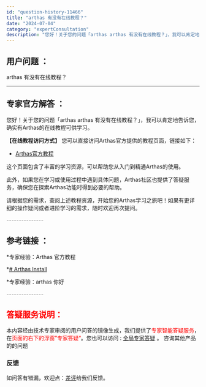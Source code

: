 ```yaml
---
id: "question-history-11466"
title: "arthas 有没有在线教程？"
date: "2024-07-04"
category: "expertConsultation"
description: "您好！关于您的问题「arthas arthas 有没有在线教程？」，我可以肯定地告诉您，确实有Arthas的在线教程可供学习。**【在线教程访问方式】**您可以直接访问Arthas官方提供的教程页面，链接如下：- [Arthas官方教程](https://arthas.aliyun.com/doc/"
---
```


## 用户问题 ： 
 arthas 有没有在线教程？  

---------------
## 专家官方解答 ：

您好！关于您的问题「arthas arthas 有没有在线教程？」，我可以肯定地告诉您，确实有Arthas的在线教程可供学习。

**【在线教程访问方式】**
您可以直接访问Arthas官方提供的教程页面，链接如下：
- [Arthas官方教程](https://arthas.aliyun.com/doc/arthas-tutorials.html?language=cn)

这个页面包含了丰富的学习资源，可以帮助您从入门到精通Arthas的使用。

此外，如果您在学习或使用过程中遇到具体问题，Arthas社区也提供了答疑服务，确保您在探索Arthas功能时得到必要的帮助。

请根据您的需求，查阅上述教程资源，开始您的Arthas学习之旅吧！如果有更详细的操作疑问或者进阶学习的需求，随时欢迎再次提问。


<font color="#949494">---------------</font> 


## 参考链接 ：

*专家经验：Arthas 官方教程 
 
 *[# Arthas Install](https://github.com/alibaba/arthas/tree/master/site/docs/doc/install-detail.md)
 
 *专家经验：arthas 你好 


 <font color="#949494">---------------</font> 
 


## <font color="#FF0000">答疑服务说明：</font> 

本内容经由技术专家审阅的用户问答的镜像生成，我们提供了<font color="#FF0000">专家智能答疑服务</font>，在<font color="#FF0000">页面的右下的浮窗”专家答疑“</font>。您也可以访问 : [全局专家答疑](https://answer.opensource.alibaba.com/docs/intro) 。 咨询其他产品的的问题

### 反馈
如问答有错漏，欢迎点：[差评](https://ai.nacos.io/user/feedbackByEnhancerGradePOJOID?enhancerGradePOJOId=16049)给我们反馈。
